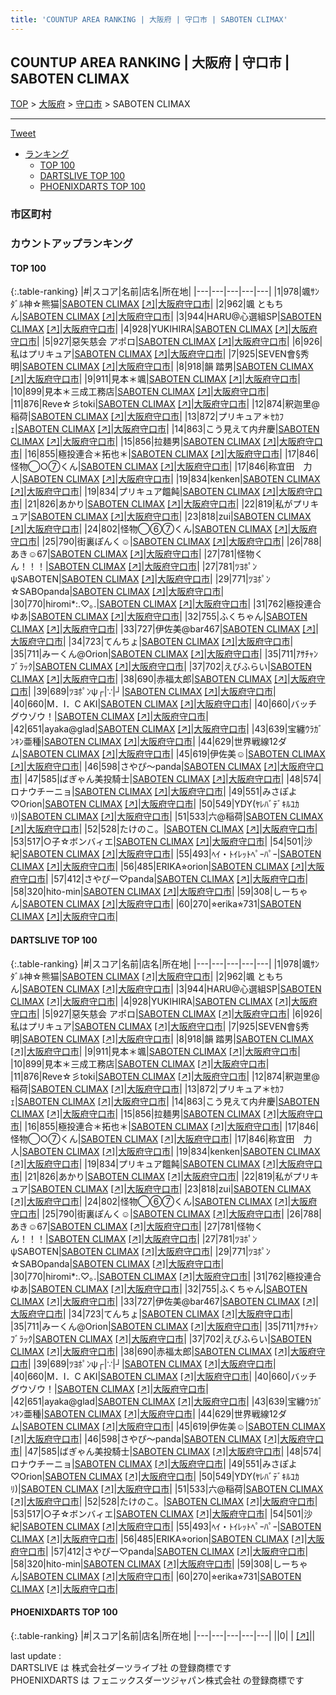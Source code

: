 ```yaml
---
title: 'COUNTUP AREA RANKING | 大阪府 | 守口市 | SABOTEN CLIMAX'
---
```

## COUNTUP AREA RANKING | 大阪府 | 守口市 | SABOTEN CLIMAX

[TOP](/darts/rank/) > [大阪府](/darts/rank/大阪府/) > [守口市](/darts/rank/大阪府/守口市/) > SABOTEN CLIMAX

___

<a href="https://twitter.com/share?ref_src=twsrc%5Etfw" data-text="COUNTUP AREA RANKING | 大阪府守口市SABOTEN CLIMAX" class="twitter-share-button" data-hashtags="DARTSLIVE,PHOENIXDARTS,darts,ダーツ" data-show-count="false">Tweet</a>

* [ランキング](#カウントアップランキング)
    * [TOP 100](#top-100)
    * [DARTSLIVE TOP 100](#dartslive-top-100)
    * [PHOENIXDARTS TOP 100](#phoenixdarts-top-100)

### 市区町村

<ul>

</ul>

### カウントアップランキング

#### TOP 100



{:.table-ranking}
|#|スコア|名前|店名|所在地|
|---|---|---|---|---|
|1|978|<span class="rank-name-dl">颯ｻﾝﾀﾞﾙ神☆熊猫</span>|<a href="/darts/rank/shops/f3246b346c9f70e425d56fb0e5c39bac.html">SABOTEN CLIMAX</a> <a href="https://search.dartslive.com/jp/shop/f3246b346c9f70e425d56fb0e5c39bac">[↗]</a>|<a href="/darts/rank/大阪府/守口市">大阪府守口市</a>|
|2|962|<span class="rank-name-dl">颯 ともちん</span>|<a href="/darts/rank/shops/f3246b346c9f70e425d56fb0e5c39bac.html">SABOTEN CLIMAX</a> <a href="https://search.dartslive.com/jp/shop/f3246b346c9f70e425d56fb0e5c39bac">[↗]</a>|<a href="/darts/rank/大阪府/守口市">大阪府守口市</a>|
|3|944|<span class="rank-name-dl">HARU@心選組SP</span>|<a href="/darts/rank/shops/f3246b346c9f70e425d56fb0e5c39bac.html">SABOTEN CLIMAX</a> <a href="https://search.dartslive.com/jp/shop/f3246b346c9f70e425d56fb0e5c39bac">[↗]</a>|<a href="/darts/rank/大阪府/守口市">大阪府守口市</a>|
|4|928|<span class="rank-name-dl">YUKIHIRA</span>|<a href="/darts/rank/shops/f3246b346c9f70e425d56fb0e5c39bac.html">SABOTEN CLIMAX</a> <a href="https://search.dartslive.com/jp/shop/f3246b346c9f70e425d56fb0e5c39bac">[↗]</a>|<a href="/darts/rank/大阪府/守口市">大阪府守口市</a>|
|5|927|<span class="rank-name-dl">惡矢慈会 アポロ</span>|<a href="/darts/rank/shops/f3246b346c9f70e425d56fb0e5c39bac.html">SABOTEN CLIMAX</a> <a href="https://search.dartslive.com/jp/shop/f3246b346c9f70e425d56fb0e5c39bac">[↗]</a>|<a href="/darts/rank/大阪府/守口市">大阪府守口市</a>|
|6|926|<span class="rank-name-dl">私はプリキュア</span>|<a href="/darts/rank/shops/f3246b346c9f70e425d56fb0e5c39bac.html">SABOTEN CLIMAX</a> <a href="https://search.dartslive.com/jp/shop/f3246b346c9f70e425d56fb0e5c39bac">[↗]</a>|<a href="/darts/rank/大阪府/守口市">大阪府守口市</a>|
|7|925|<span class="rank-name-dl">SEVEN會§秀明</span>|<a href="/darts/rank/shops/f3246b346c9f70e425d56fb0e5c39bac.html">SABOTEN CLIMAX</a> <a href="https://search.dartslive.com/jp/shop/f3246b346c9f70e425d56fb0e5c39bac">[↗]</a>|<a href="/darts/rank/大阪府/守口市">大阪府守口市</a>|
|8|918|<span class="rank-name-dl">韻 踏男</span>|<a href="/darts/rank/shops/f3246b346c9f70e425d56fb0e5c39bac.html">SABOTEN CLIMAX</a> <a href="https://search.dartslive.com/jp/shop/f3246b346c9f70e425d56fb0e5c39bac">[↗]</a>|<a href="/darts/rank/大阪府/守口市">大阪府守口市</a>|
|9|911|<span class="rank-name-dl">見本＊颯</span>|<a href="/darts/rank/shops/f3246b346c9f70e425d56fb0e5c39bac.html">SABOTEN CLIMAX</a> <a href="https://search.dartslive.com/jp/shop/f3246b346c9f70e425d56fb0e5c39bac">[↗]</a>|<a href="/darts/rank/大阪府/守口市">大阪府守口市</a>|
|10|899|<span class="rank-name-dl">見本＊三成工務店</span>|<a href="/darts/rank/shops/f3246b346c9f70e425d56fb0e5c39bac.html">SABOTEN CLIMAX</a> <a href="https://search.dartslive.com/jp/shop/f3246b346c9f70e425d56fb0e5c39bac">[↗]</a>|<a href="/darts/rank/大阪府/守口市">大阪府守口市</a>|
|11|876|<span class="rank-name-dl">Reve☆彡toki</span>|<a href="/darts/rank/shops/f3246b346c9f70e425d56fb0e5c39bac.html">SABOTEN CLIMAX</a> <a href="https://search.dartslive.com/jp/shop/f3246b346c9f70e425d56fb0e5c39bac">[↗]</a>|<a href="/darts/rank/大阪府/守口市">大阪府守口市</a>|
|12|874|<span class="rank-name-dl">釈迦里@稲荷</span>|<a href="/darts/rank/shops/f3246b346c9f70e425d56fb0e5c39bac.html">SABOTEN CLIMAX</a> <a href="https://search.dartslive.com/jp/shop/f3246b346c9f70e425d56fb0e5c39bac">[↗]</a>|<a href="/darts/rank/大阪府/守口市">大阪府守口市</a>|
|13|872|<span class="rank-name-dl">プリキュア＊ｾｶﾌｪ</span>|<a href="/darts/rank/shops/f3246b346c9f70e425d56fb0e5c39bac.html">SABOTEN CLIMAX</a> <a href="https://search.dartslive.com/jp/shop/f3246b346c9f70e425d56fb0e5c39bac">[↗]</a>|<a href="/darts/rank/大阪府/守口市">大阪府守口市</a>|
|14|863|<span class="rank-name-dl">こう見えて内弁慶</span>|<a href="/darts/rank/shops/f3246b346c9f70e425d56fb0e5c39bac.html">SABOTEN CLIMAX</a> <a href="https://search.dartslive.com/jp/shop/f3246b346c9f70e425d56fb0e5c39bac">[↗]</a>|<a href="/darts/rank/大阪府/守口市">大阪府守口市</a>|
|15|856|<span class="rank-name-dl">拉麺男</span>|<a href="/darts/rank/shops/f3246b346c9f70e425d56fb0e5c39bac.html">SABOTEN CLIMAX</a> <a href="https://search.dartslive.com/jp/shop/f3246b346c9f70e425d56fb0e5c39bac">[↗]</a>|<a href="/darts/rank/大阪府/守口市">大阪府守口市</a>|
|16|855|<span class="rank-name-dl">極投連合＊拓也＊</span>|<a href="/darts/rank/shops/f3246b346c9f70e425d56fb0e5c39bac.html">SABOTEN CLIMAX</a> <a href="https://search.dartslive.com/jp/shop/f3246b346c9f70e425d56fb0e5c39bac">[↗]</a>|<a href="/darts/rank/大阪府/守口市">大阪府守口市</a>|
|17|846|<span class="rank-name-dl">怪物◯○⑦くん</span>|<a href="/darts/rank/shops/f3246b346c9f70e425d56fb0e5c39bac.html">SABOTEN CLIMAX</a> <a href="https://search.dartslive.com/jp/shop/f3246b346c9f70e425d56fb0e5c39bac">[↗]</a>|<a href="/darts/rank/大阪府/守口市">大阪府守口市</a>|
|17|846|<span class="rank-name-dl">称宜田　力人</span>|<a href="/darts/rank/shops/f3246b346c9f70e425d56fb0e5c39bac.html">SABOTEN CLIMAX</a> <a href="https://search.dartslive.com/jp/shop/f3246b346c9f70e425d56fb0e5c39bac">[↗]</a>|<a href="/darts/rank/大阪府/守口市">大阪府守口市</a>|
|19|834|<span class="rank-name-dl">kenken</span>|<a href="/darts/rank/shops/f3246b346c9f70e425d56fb0e5c39bac.html">SABOTEN CLIMAX</a> <a href="https://search.dartslive.com/jp/shop/f3246b346c9f70e425d56fb0e5c39bac">[↗]</a>|<a href="/darts/rank/大阪府/守口市">大阪府守口市</a>|
|19|834|<span class="rank-name-dl">プリキュア饂飩</span>|<a href="/darts/rank/shops/f3246b346c9f70e425d56fb0e5c39bac.html">SABOTEN CLIMAX</a> <a href="https://search.dartslive.com/jp/shop/f3246b346c9f70e425d56fb0e5c39bac">[↗]</a>|<a href="/darts/rank/大阪府/守口市">大阪府守口市</a>|
|21|826|<span class="rank-name-dl">あかり</span>|<a href="/darts/rank/shops/f3246b346c9f70e425d56fb0e5c39bac.html">SABOTEN CLIMAX</a> <a href="https://search.dartslive.com/jp/shop/f3246b346c9f70e425d56fb0e5c39bac">[↗]</a>|<a href="/darts/rank/大阪府/守口市">大阪府守口市</a>|
|22|819|<span class="rank-name-dl">私がプリキュア</span>|<a href="/darts/rank/shops/f3246b346c9f70e425d56fb0e5c39bac.html">SABOTEN CLIMAX</a> <a href="https://search.dartslive.com/jp/shop/f3246b346c9f70e425d56fb0e5c39bac">[↗]</a>|<a href="/darts/rank/大阪府/守口市">大阪府守口市</a>|
|23|818|<span class="rank-name-dl">zui</span>|<a href="/darts/rank/shops/f3246b346c9f70e425d56fb0e5c39bac.html">SABOTEN CLIMAX</a> <a href="https://search.dartslive.com/jp/shop/f3246b346c9f70e425d56fb0e5c39bac">[↗]</a>|<a href="/darts/rank/大阪府/守口市">大阪府守口市</a>|
|24|802|<span class="rank-name-dl">怪物◯⑥⑦くん</span>|<a href="/darts/rank/shops/f3246b346c9f70e425d56fb0e5c39bac.html">SABOTEN CLIMAX</a> <a href="https://search.dartslive.com/jp/shop/f3246b346c9f70e425d56fb0e5c39bac">[↗]</a>|<a href="/darts/rank/大阪府/守口市">大阪府守口市</a>|
|25|790|<span class="rank-name-dl">街裏ぽんく☺︎</span>|<a href="/darts/rank/shops/f3246b346c9f70e425d56fb0e5c39bac.html">SABOTEN CLIMAX</a> <a href="https://search.dartslive.com/jp/shop/f3246b346c9f70e425d56fb0e5c39bac">[↗]</a>|<a href="/darts/rank/大阪府/守口市">大阪府守口市</a>|
|26|788|<span class="rank-name-dl">あき☺︎67</span>|<a href="/darts/rank/shops/f3246b346c9f70e425d56fb0e5c39bac.html">SABOTEN CLIMAX</a> <a href="https://search.dartslive.com/jp/shop/f3246b346c9f70e425d56fb0e5c39bac">[↗]</a>|<a href="/darts/rank/大阪府/守口市">大阪府守口市</a>|
|27|781|<span class="rank-name-dl">怪物くん！！！</span>|<a href="/darts/rank/shops/f3246b346c9f70e425d56fb0e5c39bac.html">SABOTEN CLIMAX</a> <a href="https://search.dartslive.com/jp/shop/f3246b346c9f70e425d56fb0e5c39bac">[↗]</a>|<a href="/darts/rank/大阪府/守口市">大阪府守口市</a>|
|27|781|<span class="rank-name-dl">ﾂﾖﾎﾟﾝψSABOTEN</span>|<a href="/darts/rank/shops/f3246b346c9f70e425d56fb0e5c39bac.html">SABOTEN CLIMAX</a> <a href="https://search.dartslive.com/jp/shop/f3246b346c9f70e425d56fb0e5c39bac">[↗]</a>|<a href="/darts/rank/大阪府/守口市">大阪府守口市</a>|
|29|771|<span class="rank-name-dl">ﾂﾖﾎﾟﾝ☆SABOpanda</span>|<a href="/darts/rank/shops/f3246b346c9f70e425d56fb0e5c39bac.html">SABOTEN CLIMAX</a> <a href="https://search.dartslive.com/jp/shop/f3246b346c9f70e425d56fb0e5c39bac">[↗]</a>|<a href="/darts/rank/大阪府/守口市">大阪府守口市</a>|
|30|770|<span class="rank-name-dl">hiromi*:.♡｡.</span>|<a href="/darts/rank/shops/f3246b346c9f70e425d56fb0e5c39bac.html">SABOTEN CLIMAX</a> <a href="https://search.dartslive.com/jp/shop/f3246b346c9f70e425d56fb0e5c39bac">[↗]</a>|<a href="/darts/rank/大阪府/守口市">大阪府守口市</a>|
|31|762|<span class="rank-name-dl">極投連合ゆあ</span>|<a href="/darts/rank/shops/f3246b346c9f70e425d56fb0e5c39bac.html">SABOTEN CLIMAX</a> <a href="https://search.dartslive.com/jp/shop/f3246b346c9f70e425d56fb0e5c39bac">[↗]</a>|<a href="/darts/rank/大阪府/守口市">大阪府守口市</a>|
|32|755|<span class="rank-name-dl">ふくちゃん</span>|<a href="/darts/rank/shops/f3246b346c9f70e425d56fb0e5c39bac.html">SABOTEN CLIMAX</a> <a href="https://search.dartslive.com/jp/shop/f3246b346c9f70e425d56fb0e5c39bac">[↗]</a>|<a href="/darts/rank/大阪府/守口市">大阪府守口市</a>|
|33|727|<span class="rank-name-dl">伊佐美@bar467</span>|<a href="/darts/rank/shops/f3246b346c9f70e425d56fb0e5c39bac.html">SABOTEN CLIMAX</a> <a href="https://search.dartslive.com/jp/shop/f3246b346c9f70e425d56fb0e5c39bac">[↗]</a>|<a href="/darts/rank/大阪府/守口市">大阪府守口市</a>|
|34|723|<span class="rank-name-dl">てんちょ</span>|<a href="/darts/rank/shops/f3246b346c9f70e425d56fb0e5c39bac.html">SABOTEN CLIMAX</a> <a href="https://search.dartslive.com/jp/shop/f3246b346c9f70e425d56fb0e5c39bac">[↗]</a>|<a href="/darts/rank/大阪府/守口市">大阪府守口市</a>|
|35|711|<span class="rank-name-dl">みーくん@Orion</span>|<a href="/darts/rank/shops/f3246b346c9f70e425d56fb0e5c39bac.html">SABOTEN CLIMAX</a> <a href="https://search.dartslive.com/jp/shop/f3246b346c9f70e425d56fb0e5c39bac">[↗]</a>|<a href="/darts/rank/大阪府/守口市">大阪府守口市</a>|
|35|711|<span class="rank-name-dl">ｱｻﾁｬﾝﾌﾞﾗｯｸ</span>|<a href="/darts/rank/shops/f3246b346c9f70e425d56fb0e5c39bac.html">SABOTEN CLIMAX</a> <a href="https://search.dartslive.com/jp/shop/f3246b346c9f70e425d56fb0e5c39bac">[↗]</a>|<a href="/darts/rank/大阪府/守口市">大阪府守口市</a>|
|37|702|<span class="rank-name-dl">えびふらい</span>|<a href="/darts/rank/shops/f3246b346c9f70e425d56fb0e5c39bac.html">SABOTEN CLIMAX</a> <a href="https://search.dartslive.com/jp/shop/f3246b346c9f70e425d56fb0e5c39bac">[↗]</a>|<a href="/darts/rank/大阪府/守口市">大阪府守口市</a>|
|38|690|<span class="rank-name-dl">赤福太郎</span>|<a href="/darts/rank/shops/f3246b346c9f70e425d56fb0e5c39bac.html">SABOTEN CLIMAX</a> <a href="https://search.dartslive.com/jp/shop/f3246b346c9f70e425d56fb0e5c39bac">[↗]</a>|<a href="/darts/rank/大阪府/守口市">大阪府守口市</a>|
|39|689|<span class="rank-name-dl">ﾂﾖﾎﾟﾝψ┌&#124;∵&#124;┘</span>|<a href="/darts/rank/shops/f3246b346c9f70e425d56fb0e5c39bac.html">SABOTEN CLIMAX</a> <a href="https://search.dartslive.com/jp/shop/f3246b346c9f70e425d56fb0e5c39bac">[↗]</a>|<a href="/darts/rank/大阪府/守口市">大阪府守口市</a>|
|40|660|<span class="rank-name-dl">M．I．C AKI</span>|<a href="/darts/rank/shops/f3246b346c9f70e425d56fb0e5c39bac.html">SABOTEN CLIMAX</a> <a href="https://search.dartslive.com/jp/shop/f3246b346c9f70e425d56fb0e5c39bac">[↗]</a>|<a href="/darts/rank/大阪府/守口市">大阪府守口市</a>|
|40|660|<span class="rank-name-dl">バッチグウゾウ！</span>|<a href="/darts/rank/shops/f3246b346c9f70e425d56fb0e5c39bac.html">SABOTEN CLIMAX</a> <a href="https://search.dartslive.com/jp/shop/f3246b346c9f70e425d56fb0e5c39bac">[↗]</a>|<a href="/darts/rank/大阪府/守口市">大阪府守口市</a>|
|42|651|<span class="rank-name-dl">ayaka@glad</span>|<a href="/darts/rank/shops/f3246b346c9f70e425d56fb0e5c39bac.html">SABOTEN CLIMAX</a> <a href="https://search.dartslive.com/jp/shop/f3246b346c9f70e425d56fb0e5c39bac">[↗]</a>|<a href="/darts/rank/大阪府/守口市">大阪府守口市</a>|
|43|639|<span class="rank-name-dl">宝纏ｳﾗｶﾞﾝｷﾝ亜種</span>|<a href="/darts/rank/shops/f3246b346c9f70e425d56fb0e5c39bac.html">SABOTEN CLIMAX</a> <a href="https://search.dartslive.com/jp/shop/f3246b346c9f70e425d56fb0e5c39bac">[↗]</a>|<a href="/darts/rank/大阪府/守口市">大阪府守口市</a>|
|44|629|<span class="rank-name-dl">世界戦線12ダム</span>|<a href="/darts/rank/shops/f3246b346c9f70e425d56fb0e5c39bac.html">SABOTEN CLIMAX</a> <a href="https://search.dartslive.com/jp/shop/f3246b346c9f70e425d56fb0e5c39bac">[↗]</a>|<a href="/darts/rank/大阪府/守口市">大阪府守口市</a>|
|45|619|<span class="rank-name-dl">伊佐美☺︎</span>|<a href="/darts/rank/shops/f3246b346c9f70e425d56fb0e5c39bac.html">SABOTEN CLIMAX</a> <a href="https://search.dartslive.com/jp/shop/f3246b346c9f70e425d56fb0e5c39bac">[↗]</a>|<a href="/darts/rank/大阪府/守口市">大阪府守口市</a>|
|46|598|<span class="rank-name-dl">さやぴ〜panda</span>|<a href="/darts/rank/shops/f3246b346c9f70e425d56fb0e5c39bac.html">SABOTEN CLIMAX</a> <a href="https://search.dartslive.com/jp/shop/f3246b346c9f70e425d56fb0e5c39bac">[↗]</a>|<a href="/darts/rank/大阪府/守口市">大阪府守口市</a>|
|47|585|<span class="rank-name-dl">ばぎゃん美投騎士</span>|<a href="/darts/rank/shops/f3246b346c9f70e425d56fb0e5c39bac.html">SABOTEN CLIMAX</a> <a href="https://search.dartslive.com/jp/shop/f3246b346c9f70e425d56fb0e5c39bac">[↗]</a>|<a href="/darts/rank/大阪府/守口市">大阪府守口市</a>|
|48|574|<span class="rank-name-dl">ロナウチーニョ</span>|<a href="/darts/rank/shops/f3246b346c9f70e425d56fb0e5c39bac.html">SABOTEN CLIMAX</a> <a href="https://search.dartslive.com/jp/shop/f3246b346c9f70e425d56fb0e5c39bac">[↗]</a>|<a href="/darts/rank/大阪府/守口市">大阪府守口市</a>|
|49|551|<span class="rank-name-dl">みさぽよ♡Orion</span>|<a href="/darts/rank/shops/f3246b346c9f70e425d56fb0e5c39bac.html">SABOTEN CLIMAX</a> <a href="https://search.dartslive.com/jp/shop/f3246b346c9f70e425d56fb0e5c39bac">[↗]</a>|<a href="/darts/rank/大阪府/守口市">大阪府守口市</a>|
|50|549|<span class="rank-name-dl">YDY(ﾔﾚﾊﾞﾃﾞｷﾙﾕｶﾘ)</span>|<a href="/darts/rank/shops/f3246b346c9f70e425d56fb0e5c39bac.html">SABOTEN CLIMAX</a> <a href="https://search.dartslive.com/jp/shop/f3246b346c9f70e425d56fb0e5c39bac">[↗]</a>|<a href="/darts/rank/大阪府/守口市">大阪府守口市</a>|
|51|533|<span class="rank-name-dl">六@稲荷</span>|<a href="/darts/rank/shops/f3246b346c9f70e425d56fb0e5c39bac.html">SABOTEN CLIMAX</a> <a href="https://search.dartslive.com/jp/shop/f3246b346c9f70e425d56fb0e5c39bac">[↗]</a>|<a href="/darts/rank/大阪府/守口市">大阪府守口市</a>|
|52|528|<span class="rank-name-dl">たけのこ。</span>|<a href="/darts/rank/shops/f3246b346c9f70e425d56fb0e5c39bac.html">SABOTEN CLIMAX</a> <a href="https://search.dartslive.com/jp/shop/f3246b346c9f70e425d56fb0e5c39bac">[↗]</a>|<a href="/darts/rank/大阪府/守口市">大阪府守口市</a>|
|53|517|<span class="rank-name-dl">○子☆ボンバィエ</span>|<a href="/darts/rank/shops/f3246b346c9f70e425d56fb0e5c39bac.html">SABOTEN CLIMAX</a> <a href="https://search.dartslive.com/jp/shop/f3246b346c9f70e425d56fb0e5c39bac">[↗]</a>|<a href="/darts/rank/大阪府/守口市">大阪府守口市</a>|
|54|501|<span class="rank-name-dl">沙紀</span>|<a href="/darts/rank/shops/f3246b346c9f70e425d56fb0e5c39bac.html">SABOTEN CLIMAX</a> <a href="https://search.dartslive.com/jp/shop/f3246b346c9f70e425d56fb0e5c39bac">[↗]</a>|<a href="/darts/rank/大阪府/守口市">大阪府守口市</a>|
|55|493|<span class="rank-name-dl">ﾍｲ・ﾄｲﾚｯﾄﾍﾟｰﾊﾟｰ</span>|<a href="/darts/rank/shops/f3246b346c9f70e425d56fb0e5c39bac.html">SABOTEN CLIMAX</a> <a href="https://search.dartslive.com/jp/shop/f3246b346c9f70e425d56fb0e5c39bac">[↗]</a>|<a href="/darts/rank/大阪府/守口市">大阪府守口市</a>|
|56|485|<span class="rank-name-dl">ERIKA⭐︎orion</span>|<a href="/darts/rank/shops/f3246b346c9f70e425d56fb0e5c39bac.html">SABOTEN CLIMAX</a> <a href="https://search.dartslive.com/jp/shop/f3246b346c9f70e425d56fb0e5c39bac">[↗]</a>|<a href="/darts/rank/大阪府/守口市">大阪府守口市</a>|
|57|412|<span class="rank-name-dl">さやぴー♡panda</span>|<a href="/darts/rank/shops/f3246b346c9f70e425d56fb0e5c39bac.html">SABOTEN CLIMAX</a> <a href="https://search.dartslive.com/jp/shop/f3246b346c9f70e425d56fb0e5c39bac">[↗]</a>|<a href="/darts/rank/大阪府/守口市">大阪府守口市</a>|
|58|320|<span class="rank-name-dl">hito-min</span>|<a href="/darts/rank/shops/f3246b346c9f70e425d56fb0e5c39bac.html">SABOTEN CLIMAX</a> <a href="https://search.dartslive.com/jp/shop/f3246b346c9f70e425d56fb0e5c39bac">[↗]</a>|<a href="/darts/rank/大阪府/守口市">大阪府守口市</a>|
|59|308|<span class="rank-name-dl">しーちゃん</span>|<a href="/darts/rank/shops/f3246b346c9f70e425d56fb0e5c39bac.html">SABOTEN CLIMAX</a> <a href="https://search.dartslive.com/jp/shop/f3246b346c9f70e425d56fb0e5c39bac">[↗]</a>|<a href="/darts/rank/大阪府/守口市">大阪府守口市</a>|
|60|270|<span class="rank-name-dl">⭐︎erika⭐︎731</span>|<a href="/darts/rank/shops/f3246b346c9f70e425d56fb0e5c39bac.html">SABOTEN CLIMAX</a> <a href="https://search.dartslive.com/jp/shop/f3246b346c9f70e425d56fb0e5c39bac">[↗]</a>|<a href="/darts/rank/大阪府/守口市">大阪府守口市</a>|


#### DARTSLIVE TOP 100



{:.table-ranking}
|#|スコア|名前|店名|所在地|
|---|---|---|---|---|
|1|978|<span class="rank-name-dl">颯ｻﾝﾀﾞﾙ神☆熊猫</span>|<a href="/darts/rank/shops/f3246b346c9f70e425d56fb0e5c39bac.html">SABOTEN CLIMAX</a> <a href="https://search.dartslive.com/jp/shop/f3246b346c9f70e425d56fb0e5c39bac">[↗]</a>|<a href="/darts/rank/大阪府/守口市">大阪府守口市</a>|
|2|962|<span class="rank-name-dl">颯 ともちん</span>|<a href="/darts/rank/shops/f3246b346c9f70e425d56fb0e5c39bac.html">SABOTEN CLIMAX</a> <a href="https://search.dartslive.com/jp/shop/f3246b346c9f70e425d56fb0e5c39bac">[↗]</a>|<a href="/darts/rank/大阪府/守口市">大阪府守口市</a>|
|3|944|<span class="rank-name-dl">HARU@心選組SP</span>|<a href="/darts/rank/shops/f3246b346c9f70e425d56fb0e5c39bac.html">SABOTEN CLIMAX</a> <a href="https://search.dartslive.com/jp/shop/f3246b346c9f70e425d56fb0e5c39bac">[↗]</a>|<a href="/darts/rank/大阪府/守口市">大阪府守口市</a>|
|4|928|<span class="rank-name-dl">YUKIHIRA</span>|<a href="/darts/rank/shops/f3246b346c9f70e425d56fb0e5c39bac.html">SABOTEN CLIMAX</a> <a href="https://search.dartslive.com/jp/shop/f3246b346c9f70e425d56fb0e5c39bac">[↗]</a>|<a href="/darts/rank/大阪府/守口市">大阪府守口市</a>|
|5|927|<span class="rank-name-dl">惡矢慈会 アポロ</span>|<a href="/darts/rank/shops/f3246b346c9f70e425d56fb0e5c39bac.html">SABOTEN CLIMAX</a> <a href="https://search.dartslive.com/jp/shop/f3246b346c9f70e425d56fb0e5c39bac">[↗]</a>|<a href="/darts/rank/大阪府/守口市">大阪府守口市</a>|
|6|926|<span class="rank-name-dl">私はプリキュア</span>|<a href="/darts/rank/shops/f3246b346c9f70e425d56fb0e5c39bac.html">SABOTEN CLIMAX</a> <a href="https://search.dartslive.com/jp/shop/f3246b346c9f70e425d56fb0e5c39bac">[↗]</a>|<a href="/darts/rank/大阪府/守口市">大阪府守口市</a>|
|7|925|<span class="rank-name-dl">SEVEN會§秀明</span>|<a href="/darts/rank/shops/f3246b346c9f70e425d56fb0e5c39bac.html">SABOTEN CLIMAX</a> <a href="https://search.dartslive.com/jp/shop/f3246b346c9f70e425d56fb0e5c39bac">[↗]</a>|<a href="/darts/rank/大阪府/守口市">大阪府守口市</a>|
|8|918|<span class="rank-name-dl">韻 踏男</span>|<a href="/darts/rank/shops/f3246b346c9f70e425d56fb0e5c39bac.html">SABOTEN CLIMAX</a> <a href="https://search.dartslive.com/jp/shop/f3246b346c9f70e425d56fb0e5c39bac">[↗]</a>|<a href="/darts/rank/大阪府/守口市">大阪府守口市</a>|
|9|911|<span class="rank-name-dl">見本＊颯</span>|<a href="/darts/rank/shops/f3246b346c9f70e425d56fb0e5c39bac.html">SABOTEN CLIMAX</a> <a href="https://search.dartslive.com/jp/shop/f3246b346c9f70e425d56fb0e5c39bac">[↗]</a>|<a href="/darts/rank/大阪府/守口市">大阪府守口市</a>|
|10|899|<span class="rank-name-dl">見本＊三成工務店</span>|<a href="/darts/rank/shops/f3246b346c9f70e425d56fb0e5c39bac.html">SABOTEN CLIMAX</a> <a href="https://search.dartslive.com/jp/shop/f3246b346c9f70e425d56fb0e5c39bac">[↗]</a>|<a href="/darts/rank/大阪府/守口市">大阪府守口市</a>|
|11|876|<span class="rank-name-dl">Reve☆彡toki</span>|<a href="/darts/rank/shops/f3246b346c9f70e425d56fb0e5c39bac.html">SABOTEN CLIMAX</a> <a href="https://search.dartslive.com/jp/shop/f3246b346c9f70e425d56fb0e5c39bac">[↗]</a>|<a href="/darts/rank/大阪府/守口市">大阪府守口市</a>|
|12|874|<span class="rank-name-dl">釈迦里@稲荷</span>|<a href="/darts/rank/shops/f3246b346c9f70e425d56fb0e5c39bac.html">SABOTEN CLIMAX</a> <a href="https://search.dartslive.com/jp/shop/f3246b346c9f70e425d56fb0e5c39bac">[↗]</a>|<a href="/darts/rank/大阪府/守口市">大阪府守口市</a>|
|13|872|<span class="rank-name-dl">プリキュア＊ｾｶﾌｪ</span>|<a href="/darts/rank/shops/f3246b346c9f70e425d56fb0e5c39bac.html">SABOTEN CLIMAX</a> <a href="https://search.dartslive.com/jp/shop/f3246b346c9f70e425d56fb0e5c39bac">[↗]</a>|<a href="/darts/rank/大阪府/守口市">大阪府守口市</a>|
|14|863|<span class="rank-name-dl">こう見えて内弁慶</span>|<a href="/darts/rank/shops/f3246b346c9f70e425d56fb0e5c39bac.html">SABOTEN CLIMAX</a> <a href="https://search.dartslive.com/jp/shop/f3246b346c9f70e425d56fb0e5c39bac">[↗]</a>|<a href="/darts/rank/大阪府/守口市">大阪府守口市</a>|
|15|856|<span class="rank-name-dl">拉麺男</span>|<a href="/darts/rank/shops/f3246b346c9f70e425d56fb0e5c39bac.html">SABOTEN CLIMAX</a> <a href="https://search.dartslive.com/jp/shop/f3246b346c9f70e425d56fb0e5c39bac">[↗]</a>|<a href="/darts/rank/大阪府/守口市">大阪府守口市</a>|
|16|855|<span class="rank-name-dl">極投連合＊拓也＊</span>|<a href="/darts/rank/shops/f3246b346c9f70e425d56fb0e5c39bac.html">SABOTEN CLIMAX</a> <a href="https://search.dartslive.com/jp/shop/f3246b346c9f70e425d56fb0e5c39bac">[↗]</a>|<a href="/darts/rank/大阪府/守口市">大阪府守口市</a>|
|17|846|<span class="rank-name-dl">怪物◯○⑦くん</span>|<a href="/darts/rank/shops/f3246b346c9f70e425d56fb0e5c39bac.html">SABOTEN CLIMAX</a> <a href="https://search.dartslive.com/jp/shop/f3246b346c9f70e425d56fb0e5c39bac">[↗]</a>|<a href="/darts/rank/大阪府/守口市">大阪府守口市</a>|
|17|846|<span class="rank-name-dl">称宜田　力人</span>|<a href="/darts/rank/shops/f3246b346c9f70e425d56fb0e5c39bac.html">SABOTEN CLIMAX</a> <a href="https://search.dartslive.com/jp/shop/f3246b346c9f70e425d56fb0e5c39bac">[↗]</a>|<a href="/darts/rank/大阪府/守口市">大阪府守口市</a>|
|19|834|<span class="rank-name-dl">kenken</span>|<a href="/darts/rank/shops/f3246b346c9f70e425d56fb0e5c39bac.html">SABOTEN CLIMAX</a> <a href="https://search.dartslive.com/jp/shop/f3246b346c9f70e425d56fb0e5c39bac">[↗]</a>|<a href="/darts/rank/大阪府/守口市">大阪府守口市</a>|
|19|834|<span class="rank-name-dl">プリキュア饂飩</span>|<a href="/darts/rank/shops/f3246b346c9f70e425d56fb0e5c39bac.html">SABOTEN CLIMAX</a> <a href="https://search.dartslive.com/jp/shop/f3246b346c9f70e425d56fb0e5c39bac">[↗]</a>|<a href="/darts/rank/大阪府/守口市">大阪府守口市</a>|
|21|826|<span class="rank-name-dl">あかり</span>|<a href="/darts/rank/shops/f3246b346c9f70e425d56fb0e5c39bac.html">SABOTEN CLIMAX</a> <a href="https://search.dartslive.com/jp/shop/f3246b346c9f70e425d56fb0e5c39bac">[↗]</a>|<a href="/darts/rank/大阪府/守口市">大阪府守口市</a>|
|22|819|<span class="rank-name-dl">私がプリキュア</span>|<a href="/darts/rank/shops/f3246b346c9f70e425d56fb0e5c39bac.html">SABOTEN CLIMAX</a> <a href="https://search.dartslive.com/jp/shop/f3246b346c9f70e425d56fb0e5c39bac">[↗]</a>|<a href="/darts/rank/大阪府/守口市">大阪府守口市</a>|
|23|818|<span class="rank-name-dl">zui</span>|<a href="/darts/rank/shops/f3246b346c9f70e425d56fb0e5c39bac.html">SABOTEN CLIMAX</a> <a href="https://search.dartslive.com/jp/shop/f3246b346c9f70e425d56fb0e5c39bac">[↗]</a>|<a href="/darts/rank/大阪府/守口市">大阪府守口市</a>|
|24|802|<span class="rank-name-dl">怪物◯⑥⑦くん</span>|<a href="/darts/rank/shops/f3246b346c9f70e425d56fb0e5c39bac.html">SABOTEN CLIMAX</a> <a href="https://search.dartslive.com/jp/shop/f3246b346c9f70e425d56fb0e5c39bac">[↗]</a>|<a href="/darts/rank/大阪府/守口市">大阪府守口市</a>|
|25|790|<span class="rank-name-dl">街裏ぽんく☺︎</span>|<a href="/darts/rank/shops/f3246b346c9f70e425d56fb0e5c39bac.html">SABOTEN CLIMAX</a> <a href="https://search.dartslive.com/jp/shop/f3246b346c9f70e425d56fb0e5c39bac">[↗]</a>|<a href="/darts/rank/大阪府/守口市">大阪府守口市</a>|
|26|788|<span class="rank-name-dl">あき☺︎67</span>|<a href="/darts/rank/shops/f3246b346c9f70e425d56fb0e5c39bac.html">SABOTEN CLIMAX</a> <a href="https://search.dartslive.com/jp/shop/f3246b346c9f70e425d56fb0e5c39bac">[↗]</a>|<a href="/darts/rank/大阪府/守口市">大阪府守口市</a>|
|27|781|<span class="rank-name-dl">怪物くん！！！</span>|<a href="/darts/rank/shops/f3246b346c9f70e425d56fb0e5c39bac.html">SABOTEN CLIMAX</a> <a href="https://search.dartslive.com/jp/shop/f3246b346c9f70e425d56fb0e5c39bac">[↗]</a>|<a href="/darts/rank/大阪府/守口市">大阪府守口市</a>|
|27|781|<span class="rank-name-dl">ﾂﾖﾎﾟﾝψSABOTEN</span>|<a href="/darts/rank/shops/f3246b346c9f70e425d56fb0e5c39bac.html">SABOTEN CLIMAX</a> <a href="https://search.dartslive.com/jp/shop/f3246b346c9f70e425d56fb0e5c39bac">[↗]</a>|<a href="/darts/rank/大阪府/守口市">大阪府守口市</a>|
|29|771|<span class="rank-name-dl">ﾂﾖﾎﾟﾝ☆SABOpanda</span>|<a href="/darts/rank/shops/f3246b346c9f70e425d56fb0e5c39bac.html">SABOTEN CLIMAX</a> <a href="https://search.dartslive.com/jp/shop/f3246b346c9f70e425d56fb0e5c39bac">[↗]</a>|<a href="/darts/rank/大阪府/守口市">大阪府守口市</a>|
|30|770|<span class="rank-name-dl">hiromi*:.♡｡.</span>|<a href="/darts/rank/shops/f3246b346c9f70e425d56fb0e5c39bac.html">SABOTEN CLIMAX</a> <a href="https://search.dartslive.com/jp/shop/f3246b346c9f70e425d56fb0e5c39bac">[↗]</a>|<a href="/darts/rank/大阪府/守口市">大阪府守口市</a>|
|31|762|<span class="rank-name-dl">極投連合ゆあ</span>|<a href="/darts/rank/shops/f3246b346c9f70e425d56fb0e5c39bac.html">SABOTEN CLIMAX</a> <a href="https://search.dartslive.com/jp/shop/f3246b346c9f70e425d56fb0e5c39bac">[↗]</a>|<a href="/darts/rank/大阪府/守口市">大阪府守口市</a>|
|32|755|<span class="rank-name-dl">ふくちゃん</span>|<a href="/darts/rank/shops/f3246b346c9f70e425d56fb0e5c39bac.html">SABOTEN CLIMAX</a> <a href="https://search.dartslive.com/jp/shop/f3246b346c9f70e425d56fb0e5c39bac">[↗]</a>|<a href="/darts/rank/大阪府/守口市">大阪府守口市</a>|
|33|727|<span class="rank-name-dl">伊佐美@bar467</span>|<a href="/darts/rank/shops/f3246b346c9f70e425d56fb0e5c39bac.html">SABOTEN CLIMAX</a> <a href="https://search.dartslive.com/jp/shop/f3246b346c9f70e425d56fb0e5c39bac">[↗]</a>|<a href="/darts/rank/大阪府/守口市">大阪府守口市</a>|
|34|723|<span class="rank-name-dl">てんちょ</span>|<a href="/darts/rank/shops/f3246b346c9f70e425d56fb0e5c39bac.html">SABOTEN CLIMAX</a> <a href="https://search.dartslive.com/jp/shop/f3246b346c9f70e425d56fb0e5c39bac">[↗]</a>|<a href="/darts/rank/大阪府/守口市">大阪府守口市</a>|
|35|711|<span class="rank-name-dl">みーくん@Orion</span>|<a href="/darts/rank/shops/f3246b346c9f70e425d56fb0e5c39bac.html">SABOTEN CLIMAX</a> <a href="https://search.dartslive.com/jp/shop/f3246b346c9f70e425d56fb0e5c39bac">[↗]</a>|<a href="/darts/rank/大阪府/守口市">大阪府守口市</a>|
|35|711|<span class="rank-name-dl">ｱｻﾁｬﾝﾌﾞﾗｯｸ</span>|<a href="/darts/rank/shops/f3246b346c9f70e425d56fb0e5c39bac.html">SABOTEN CLIMAX</a> <a href="https://search.dartslive.com/jp/shop/f3246b346c9f70e425d56fb0e5c39bac">[↗]</a>|<a href="/darts/rank/大阪府/守口市">大阪府守口市</a>|
|37|702|<span class="rank-name-dl">えびふらい</span>|<a href="/darts/rank/shops/f3246b346c9f70e425d56fb0e5c39bac.html">SABOTEN CLIMAX</a> <a href="https://search.dartslive.com/jp/shop/f3246b346c9f70e425d56fb0e5c39bac">[↗]</a>|<a href="/darts/rank/大阪府/守口市">大阪府守口市</a>|
|38|690|<span class="rank-name-dl">赤福太郎</span>|<a href="/darts/rank/shops/f3246b346c9f70e425d56fb0e5c39bac.html">SABOTEN CLIMAX</a> <a href="https://search.dartslive.com/jp/shop/f3246b346c9f70e425d56fb0e5c39bac">[↗]</a>|<a href="/darts/rank/大阪府/守口市">大阪府守口市</a>|
|39|689|<span class="rank-name-dl">ﾂﾖﾎﾟﾝψ┌&#124;∵&#124;┘</span>|<a href="/darts/rank/shops/f3246b346c9f70e425d56fb0e5c39bac.html">SABOTEN CLIMAX</a> <a href="https://search.dartslive.com/jp/shop/f3246b346c9f70e425d56fb0e5c39bac">[↗]</a>|<a href="/darts/rank/大阪府/守口市">大阪府守口市</a>|
|40|660|<span class="rank-name-dl">M．I．C AKI</span>|<a href="/darts/rank/shops/f3246b346c9f70e425d56fb0e5c39bac.html">SABOTEN CLIMAX</a> <a href="https://search.dartslive.com/jp/shop/f3246b346c9f70e425d56fb0e5c39bac">[↗]</a>|<a href="/darts/rank/大阪府/守口市">大阪府守口市</a>|
|40|660|<span class="rank-name-dl">バッチグウゾウ！</span>|<a href="/darts/rank/shops/f3246b346c9f70e425d56fb0e5c39bac.html">SABOTEN CLIMAX</a> <a href="https://search.dartslive.com/jp/shop/f3246b346c9f70e425d56fb0e5c39bac">[↗]</a>|<a href="/darts/rank/大阪府/守口市">大阪府守口市</a>|
|42|651|<span class="rank-name-dl">ayaka@glad</span>|<a href="/darts/rank/shops/f3246b346c9f70e425d56fb0e5c39bac.html">SABOTEN CLIMAX</a> <a href="https://search.dartslive.com/jp/shop/f3246b346c9f70e425d56fb0e5c39bac">[↗]</a>|<a href="/darts/rank/大阪府/守口市">大阪府守口市</a>|
|43|639|<span class="rank-name-dl">宝纏ｳﾗｶﾞﾝｷﾝ亜種</span>|<a href="/darts/rank/shops/f3246b346c9f70e425d56fb0e5c39bac.html">SABOTEN CLIMAX</a> <a href="https://search.dartslive.com/jp/shop/f3246b346c9f70e425d56fb0e5c39bac">[↗]</a>|<a href="/darts/rank/大阪府/守口市">大阪府守口市</a>|
|44|629|<span class="rank-name-dl">世界戦線12ダム</span>|<a href="/darts/rank/shops/f3246b346c9f70e425d56fb0e5c39bac.html">SABOTEN CLIMAX</a> <a href="https://search.dartslive.com/jp/shop/f3246b346c9f70e425d56fb0e5c39bac">[↗]</a>|<a href="/darts/rank/大阪府/守口市">大阪府守口市</a>|
|45|619|<span class="rank-name-dl">伊佐美☺︎</span>|<a href="/darts/rank/shops/f3246b346c9f70e425d56fb0e5c39bac.html">SABOTEN CLIMAX</a> <a href="https://search.dartslive.com/jp/shop/f3246b346c9f70e425d56fb0e5c39bac">[↗]</a>|<a href="/darts/rank/大阪府/守口市">大阪府守口市</a>|
|46|598|<span class="rank-name-dl">さやぴ〜panda</span>|<a href="/darts/rank/shops/f3246b346c9f70e425d56fb0e5c39bac.html">SABOTEN CLIMAX</a> <a href="https://search.dartslive.com/jp/shop/f3246b346c9f70e425d56fb0e5c39bac">[↗]</a>|<a href="/darts/rank/大阪府/守口市">大阪府守口市</a>|
|47|585|<span class="rank-name-dl">ばぎゃん美投騎士</span>|<a href="/darts/rank/shops/f3246b346c9f70e425d56fb0e5c39bac.html">SABOTEN CLIMAX</a> <a href="https://search.dartslive.com/jp/shop/f3246b346c9f70e425d56fb0e5c39bac">[↗]</a>|<a href="/darts/rank/大阪府/守口市">大阪府守口市</a>|
|48|574|<span class="rank-name-dl">ロナウチーニョ</span>|<a href="/darts/rank/shops/f3246b346c9f70e425d56fb0e5c39bac.html">SABOTEN CLIMAX</a> <a href="https://search.dartslive.com/jp/shop/f3246b346c9f70e425d56fb0e5c39bac">[↗]</a>|<a href="/darts/rank/大阪府/守口市">大阪府守口市</a>|
|49|551|<span class="rank-name-dl">みさぽよ♡Orion</span>|<a href="/darts/rank/shops/f3246b346c9f70e425d56fb0e5c39bac.html">SABOTEN CLIMAX</a> <a href="https://search.dartslive.com/jp/shop/f3246b346c9f70e425d56fb0e5c39bac">[↗]</a>|<a href="/darts/rank/大阪府/守口市">大阪府守口市</a>|
|50|549|<span class="rank-name-dl">YDY(ﾔﾚﾊﾞﾃﾞｷﾙﾕｶﾘ)</span>|<a href="/darts/rank/shops/f3246b346c9f70e425d56fb0e5c39bac.html">SABOTEN CLIMAX</a> <a href="https://search.dartslive.com/jp/shop/f3246b346c9f70e425d56fb0e5c39bac">[↗]</a>|<a href="/darts/rank/大阪府/守口市">大阪府守口市</a>|
|51|533|<span class="rank-name-dl">六@稲荷</span>|<a href="/darts/rank/shops/f3246b346c9f70e425d56fb0e5c39bac.html">SABOTEN CLIMAX</a> <a href="https://search.dartslive.com/jp/shop/f3246b346c9f70e425d56fb0e5c39bac">[↗]</a>|<a href="/darts/rank/大阪府/守口市">大阪府守口市</a>|
|52|528|<span class="rank-name-dl">たけのこ。</span>|<a href="/darts/rank/shops/f3246b346c9f70e425d56fb0e5c39bac.html">SABOTEN CLIMAX</a> <a href="https://search.dartslive.com/jp/shop/f3246b346c9f70e425d56fb0e5c39bac">[↗]</a>|<a href="/darts/rank/大阪府/守口市">大阪府守口市</a>|
|53|517|<span class="rank-name-dl">○子☆ボンバィエ</span>|<a href="/darts/rank/shops/f3246b346c9f70e425d56fb0e5c39bac.html">SABOTEN CLIMAX</a> <a href="https://search.dartslive.com/jp/shop/f3246b346c9f70e425d56fb0e5c39bac">[↗]</a>|<a href="/darts/rank/大阪府/守口市">大阪府守口市</a>|
|54|501|<span class="rank-name-dl">沙紀</span>|<a href="/darts/rank/shops/f3246b346c9f70e425d56fb0e5c39bac.html">SABOTEN CLIMAX</a> <a href="https://search.dartslive.com/jp/shop/f3246b346c9f70e425d56fb0e5c39bac">[↗]</a>|<a href="/darts/rank/大阪府/守口市">大阪府守口市</a>|
|55|493|<span class="rank-name-dl">ﾍｲ・ﾄｲﾚｯﾄﾍﾟｰﾊﾟｰ</span>|<a href="/darts/rank/shops/f3246b346c9f70e425d56fb0e5c39bac.html">SABOTEN CLIMAX</a> <a href="https://search.dartslive.com/jp/shop/f3246b346c9f70e425d56fb0e5c39bac">[↗]</a>|<a href="/darts/rank/大阪府/守口市">大阪府守口市</a>|
|56|485|<span class="rank-name-dl">ERIKA⭐︎orion</span>|<a href="/darts/rank/shops/f3246b346c9f70e425d56fb0e5c39bac.html">SABOTEN CLIMAX</a> <a href="https://search.dartslive.com/jp/shop/f3246b346c9f70e425d56fb0e5c39bac">[↗]</a>|<a href="/darts/rank/大阪府/守口市">大阪府守口市</a>|
|57|412|<span class="rank-name-dl">さやぴー♡panda</span>|<a href="/darts/rank/shops/f3246b346c9f70e425d56fb0e5c39bac.html">SABOTEN CLIMAX</a> <a href="https://search.dartslive.com/jp/shop/f3246b346c9f70e425d56fb0e5c39bac">[↗]</a>|<a href="/darts/rank/大阪府/守口市">大阪府守口市</a>|
|58|320|<span class="rank-name-dl">hito-min</span>|<a href="/darts/rank/shops/f3246b346c9f70e425d56fb0e5c39bac.html">SABOTEN CLIMAX</a> <a href="https://search.dartslive.com/jp/shop/f3246b346c9f70e425d56fb0e5c39bac">[↗]</a>|<a href="/darts/rank/大阪府/守口市">大阪府守口市</a>|
|59|308|<span class="rank-name-dl">しーちゃん</span>|<a href="/darts/rank/shops/f3246b346c9f70e425d56fb0e5c39bac.html">SABOTEN CLIMAX</a> <a href="https://search.dartslive.com/jp/shop/f3246b346c9f70e425d56fb0e5c39bac">[↗]</a>|<a href="/darts/rank/大阪府/守口市">大阪府守口市</a>|
|60|270|<span class="rank-name-dl">⭐︎erika⭐︎731</span>|<a href="/darts/rank/shops/f3246b346c9f70e425d56fb0e5c39bac.html">SABOTEN CLIMAX</a> <a href="https://search.dartslive.com/jp/shop/f3246b346c9f70e425d56fb0e5c39bac">[↗]</a>|<a href="/darts/rank/大阪府/守口市">大阪府守口市</a>|


#### PHOENIXDARTS TOP 100



{:.table-ranking}
|#|スコア|名前|店名|所在地|
|---|---|---|---|---|
||0|<span class="rank-name-dl"> </span>|<a href="/darts/rank/shops/.html"></a> <a href="">[↗]</a>|<a href="/darts/rank//"></a>|


<div class="footer border-top border-gray-light mt-5 pt-3 text-right text-gray">
    last update : <span style="font-weight: italic" id="foot_last_modified"></span><br />
    DARTSLIVE は 株式会社ダーツライブ社 の登録商標です<br />
    PHOENIXDARTS は フェニックスダーツジャパン株式会社 の登録商標です<br />
</div>

<script src="https://cdnjs.cloudflare.com/ajax/libs/jquery.tablesorter/2.31.3/js/jquery.tablesorter.min.js" integrity="sha512-qzgd5cYSZcosqpzpn7zF2ZId8f/8CHmFKZ8j7mU4OUXTNRd5g+ZHBPsgKEwoqxCtdQvExE5LprwwPAgoicguNg==" crossorigin="anonymous" referrerpolicy="no-referrer"></script>
<link rel="stylesheet" href="https://cdnjs.cloudflare.com/ajax/libs/jquery.tablesorter/2.31.3/css/theme.default.min.css" integrity="sha512-wghhOJkjQX0Lh3NSWvNKeZ0ZpNn+SPVXX1Qyc9OCaogADktxrBiBdKGDoqVUOyhStvMBmJQ8ZdMHiR3wuEq8+w==" crossorigin="anonymous" referrerpolicy="no-referrer" />
<script>
$(function() {
    $(".table-ranking").tablesorter({sortList:[[0, 0]]});
    $("#foot_last_modified").text(formatDate(new Date(document.lastModified), 'yyyy-MM-dd HH:mm:ss'));
});
</script>

<script async src="https://platform.twitter.com/widgets.js" charset="utf-8"></script>